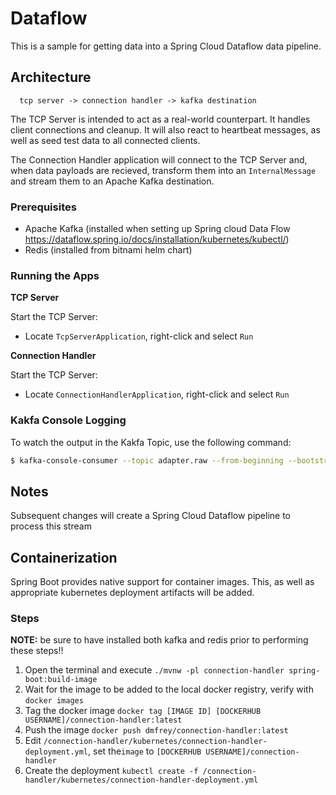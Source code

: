 # Dataflow

This is a sample for getting data into a Spring Cloud Dataflow data pipeline.

## Architecture

```
  tcp server -> connection handler -> kafka destination
```

The TCP Server is intended to act as a real-world counterpart. It handles client connections and cleanup.
It will also react to heartbeat messages, as well as seed test data to all connected clients.

The Connection Handler application will connect to the TCP Server and, when data payloads are recieved,
transform them into an `InternalMessage` and stream them to an Apache Kafka destination.

### Prerequisites

* Apache Kafka (installed when setting up Spring cloud Data Flow https://dataflow.spring.io/docs/installation/kubernetes/kubectl/)
* Redis (installed from bitnami helm chart)

### Running the Apps

**TCP Server**

Start the TCP Server:
* Locate `TcpServerApplication`, right-click and select `Run`

**Connection Handler**

Start the TCP Server:
* Locate `ConnectionHandlerApplication`, right-click and select `Run`

### Kakfa Console Logging

To watch the output in the Kakfa Topic, use the following command:

```bash
$ kafka-console-consumer --topic adapter.raw --from-beginning --bootstrap-server localhost:9092
```

## Notes

Subsequent changes will create a Spring Cloud Dataflow pipeline to process this stream

## Containerization

Spring Boot provides native support for container images.  This, as well as appropriate kubernetes deployment artifacts
will be added.

### Steps

**NOTE:** be sure to have installed both kafka and redis prior to performing these steps!!

1. Open the terminal and execute `./mvnw -pl connection-handler spring-boot:build-image`
1. Wait for the image to be added to the local docker registry, verify with `docker images`
1. Tag the docker image `docker tag [IMAGE ID] [DOCKERHUB USERNAME]/connection-handler:latest`
1. Push the image `docker push dmfrey/connection-handler:latest`
1. Edit `/connection-handler/kubernetes/connection-handler-deployment.yml`, set the`image` to `[DOCKERHUB USERNAME]/connection-handler`
1. Create the deployment `kubectl create -f /connection-handler/kubernetes/connection-handler-deployment.yml`

